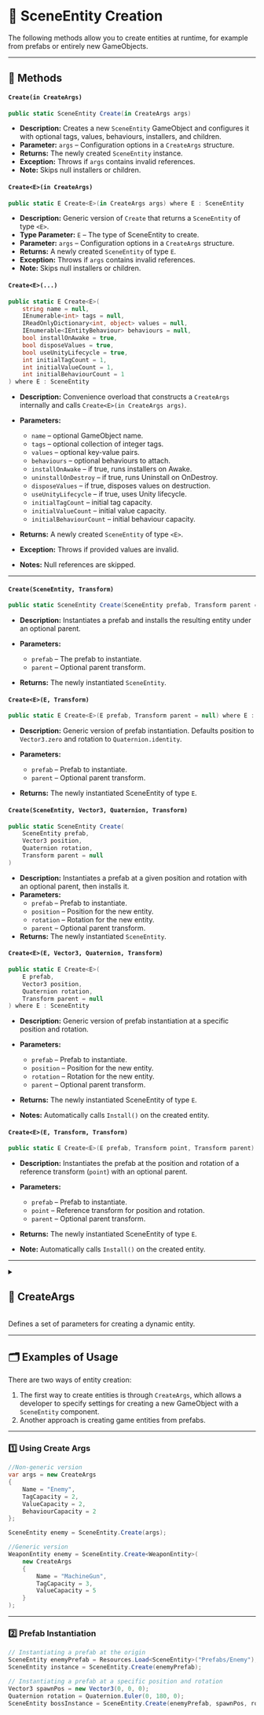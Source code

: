 # 🧩 SceneEntity Creation

The following methods allow you to create entities at runtime, for example from prefabs or entirely new GameObjects.

---

## 🏹 Methods

#### `Create(in CreateArgs)`

```csharp
public static SceneEntity Create(in CreateArgs args)  
```

- **Description:** Creates a new `SceneEntity` GameObject and configures it with optional tags, values, behaviours,
  installers, and children.
- **Parameter:** `args` – Configuration options in a `CreateArgs` structure.
- **Returns:** The newly created `SceneEntity` instance.
- **Exception:** Throws if `args` contains invalid references.
- **Note:** Skips null installers or children.

#### `Create<E>(in CreateArgs)`

```csharp
public static E Create<E>(in CreateArgs args) where E : SceneEntity  
```

- **Description:** Generic version of `Create` that returns a `SceneEntity` of type `<E>`.
- **Type Parameter:** `E` – The type of SceneEntity to create.
- **Parameter:** `args` – Configuration options in a `CreateArgs` structure.
- **Returns:** A newly created `SceneEntity` of type `E`.
- **Exception:** Throws if `args` contains invalid references.
- **Note:** Skips null installers or children.

#### `Create<E>(...)`

```csharp
public static E Create<E>(  
    string name = null,  
    IEnumerable<int> tags = null,  
    IReadOnlyDictionary<int, object> values = null,  
    IEnumerable<IEntityBehaviour> behaviours = null,  
    bool installOnAwake = true,  
    bool disposeValues = true,  
    bool useUnityLifecycle = true,  
    int initialTagCount = 1,  
    int initialValueCount = 1,  
    int initialBehaviourCount = 1  
) where E : SceneEntity  
```

- **Description:** Convenience overload that constructs a `CreateArgs` internally and calls
  `Create<E>(in CreateArgs args)`.
- **Parameters:**
    - `name` – optional GameObject name.
    - `tags` – optional collection of integer tags.
    - `values` – optional key-value pairs.
    - `behaviours` – optional behaviours to attach.
    - `installOnAwake` – if true, runs installers on Awake.
    - `uninstallOnDestroy` – if true, runs Uninstall on OnDestroy.
    - `disposeValues` – if true, disposes values on destruction.
    - `useUnityLifecycle` – if true, uses Unity lifecycle.
    - `initialTagCount` – initial tag capacity.
    - `initialValueCount` – initial value capacity.
    - `initialBehaviourCount` – initial behaviour capacity.

- **Returns:** A newly created `SceneEntity` of type `<E>`.
- **Exception:** Throws if provided values are invalid.
- **Notes:** Null references are skipped.

---



#### `Create(SceneEntity, Transform)`

```csharp
public static SceneEntity Create(SceneEntity prefab, Transform parent = null)  
```

- **Description:** Instantiates a prefab and installs the resulting entity under an optional parent.
- **Parameters:**
    - `prefab` – The prefab to instantiate.
    - `parent` – Optional parent transform.

- **Returns:** The newly instantiated `SceneEntity`.

#### `Create<E>(E, Transform)`

```csharp
public static E Create<E>(E prefab, Transform parent = null) where E : SceneEntity  
```

- **Description:** Generic version of prefab instantiation. Defaults position to `Vector3.zero` and rotation to
  `Quaternion.identity`.
- **Parameters:**
    - `prefab` – Prefab to instantiate.
    - `parent` – Optional parent transform.

- **Returns:** The newly instantiated SceneEntity of type `E`.

#### `Create(SceneEntity, Vector3, Quaternion, Transform)`

```csharp
public static SceneEntity Create(
    SceneEntity prefab,
    Vector3 position,
    Quaternion rotation,
    Transform parent = null
)  
```

- **Description:** Instantiates a prefab at a given position and rotation with an optional parent, then installs it.
- **Parameters:**
    - `prefab` – Prefab to instantiate.
    - `position` – Position for the new entity.
    - `rotation` – Rotation for the new entity.
    - `parent` – Optional parent transform.
- **Returns:** The newly instantiated `SceneEntity`.

#### `Create<E>(E, Vector3, Quaternion, Transform)`

```csharp
public static E Create<E>(
    E prefab,
    Vector3 position,
    Quaternion rotation,
    Transform parent = null
) where E : SceneEntity  
```

- **Description:** Generic version of prefab instantiation at a specific position and rotation.

- **Parameters:**
    - `prefab` – Prefab to instantiate.
    - `position` – Position for the new entity.
    - `rotation` – Rotation for the new entity.
    - `parent` – Optional parent transform.

- **Returns:** The newly instantiated SceneEntity of type `E`.
- **Notes:** Automatically calls `Install()` on the created entity.

#### `Create<E>(E, Transform, Transform)`

```csharp
public static E Create<E>(E prefab, Transform point, Transform parent) where E : SceneEntity  
```

- **Description:** Instantiates the prefab at the position and rotation of a reference transform (`point`) with an
  optional parent.
- **Parameters:**
    - `prefab` – Prefab to instantiate.
    - `point` – Reference transform for position and rotation.
    - `parent` – Optional parent transform.

- **Returns:** The newly instantiated SceneEntity of type `E`.
- **Note:** Automatically calls `Install()` on the created entity.

---

<details>
  <summary>
    <h2 id="create-args"> 🧩 CreateArgs</h2>
    <br> Defines a set of parameters for creating a dynamic entity.
  </summary>
<br>

```csharp
[Serializable]  
public struct CreateArgs
```

### 🧱 Fields

#### `Name`

```csharp
public string name;
```

- **Description:** Name of the entity (Unity object name).

#### `Tags`

```csharp
public IEnumerable<int> tags;
```

- **Description:** Optional tags to assign to the entity.

#### `Values`

```csharp
public IReadOnlyDictionary<int, object> values;
```

- **Description:** Optional key-value pairs assigned to the entity.

#### `Behaviours`

```csharp
public IEnumerable<IEntityBehaviour> behaviours;
```

- **Description:** Optional behaviours attached to the entity.

#### `SceneInstallers`

```csharp
public List<SceneEntityInstaller> sceneInstallers;
```

- **Description:** Optional **MonoBehaviour installers** to run in the scene.

#### `ScriptableInstallers`

```csharp
public List<ScriptableEntityInstaller> scriptableInstallers;
```

- **Description:** Optional **ScriptableObject installers** to run.

#### `Children`

```csharp
public List<SceneEntity> children;
```

- **Description:** Optional child entities attached to this entity.

#### `InitialTagCapacity`

```csharp
public int initialTagCapacity;
```

- **Description:** Initial capacity for tags.

#### `InitialValueCapacity`

```csharp
public int initialValueCapacity;
```

- **Description:** Initial capacity for values.

#### `InitialBehaviourCapacity`

```csharp
public int initialBehaviourCapacity;
```

- **Description:** Initial capacity for behaviours.

#### `InstallOnAwake`

```csharp
public bool installOnAwake;
```

- **Description:** If true, the entity installs automatically on **Awake**.

#### `UninstallOnDestroy`

```csharp
public bool uninstallOnDestroy;
```

- **Description:** If true, the entity uninstalls automatically on **Destroy**.

#### `DisposeValues`

```csharp
public bool disposeValues;
```

- **Description:** If true, values are disposed when the entity is destroyed.

#### `UseUnityLifecycle`

```csharp
public bool useUnityLifecycle;
```

- **Description:** If true, uses Unity lifecycle methods (**Awake**, **OnEnable**, **OnDisable**, **OnDestroy**).

</details>

---

## 🗂 Examples of Usage

There are two ways of entity creation:
1. The first way to create entities is through `CreateArgs`, which allows a developer to specify settings for creating a
   new GameObject with a `SceneEntity` component.
2. Another approach is creating game entities from prefabs.

---

### 1️⃣ Using Create Args

```csharp
//Non-generic version
var args = new CreateArgs
{
    Name = "Enemy",
    TagCapacity = 2,
    ValueCapacity = 2,
    BehaviourCapacity = 2
};

SceneEntity enemy = SceneEntity.Create(args);
```

```csharp
//Generic version
WeaponEntity enemy = SceneEntity.Create<WeaponEntity>(
    new CreateArgs
    {
        Name = "MachineGun",
        TagCapacity = 3,
        ValueCapacity = 5
    }
);
```

---

### 2️⃣ Prefab Instantiation

```csharp
// Instantiating a prefab at the origin
SceneEntity enemyPrefab = Resources.Load<SceneEntity>("Prefabs/Enemy");
SceneEntity instance = SceneEntity.Create(enemyPrefab);
```

```csharp
// Instantiating a prefab at a specific position and rotation
Vector3 spawnPos = new Vector3(0, 0, 0);
Quaternion rotation = Quaternion.Euler(0, 180, 0);
SceneEntity bossInstance = SceneEntity.Create(enemyPrefab, spawnPos, rotation);
```
